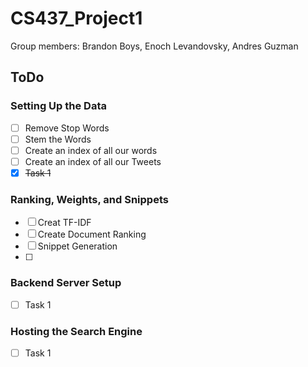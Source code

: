 # CS437_Project1

Group members:
Brandon Boys,
Enoch Levandovsky,
Andres Guzman

## ToDo
### Setting Up the Data
- [ ] Remove Stop Words
- [ ] Stem the Words
- [ ] Create an index of all our words
- [ ] Create an index of all our Tweets 
- [x] <s>Task 1</s>

### Ranking, Weights, and Snippets
- [ ] Creat TF-IDF
- [ ] Create Document Ranking
- [ ] Snippet Generation
- [ ] 

### Backend Server Setup
- [ ] Task 1

### Hosting the Search Engine
- [ ] Task 1
